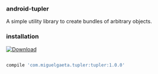 ### android-tupler

A simple utility library to create bundles of arbitrary objects.

### installation

[ ![Download](https://api.bintray.com/packages/mrkcsc/maven/com.miguelgaeta.tupler/images/download.svg) ](https://bintray.com/mrkcsc/maven/com.miguelgaeta.tupler/_latestVersion)


```groovy

compile 'com.miguelgaeta.tupler:tupler:1.0.0'

```
